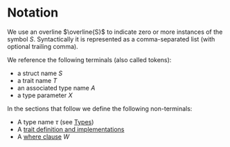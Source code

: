 # Notation

We use an overline $\overline{S}$ to indicate zero or more instances of the symbol $S$.
Syntactically it is represented as a comma-separated list (with optional trailing comma).

We reference the following terminals (also called tokens):

- a struct name $S$
- a trait name $T$
- an associated type name $A$
- a type parameter $X$

In the sections that follow we define the following non-terminals:

- A type name $\tau$ (see [Types](./types.md))
- A [trait definition and implementations](./traits-and-impls.md)
- A [where clause](./where-clauses.md) $W$

